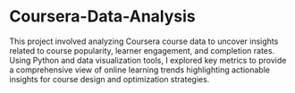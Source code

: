 # Coursera-Data-Analysis
This project involved analyzing Coursera course data to uncover insights related to course popularity, learner engagement, and completion rates. Using Python and data visualization tools, I explored key metrics to provide a comprehensive view of online learning trends highlighting actionable insights for course design and optimization strategies.
